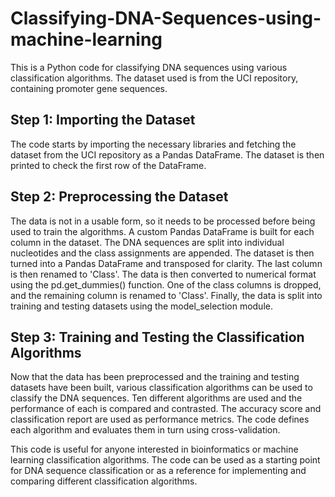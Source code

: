 # Classifying-DNA-Sequences-using-machine-learning
This is a Python code for classifying DNA sequences using various classification algorithms. The dataset used is from the UCI repository, containing promoter gene sequences.

## Step 1: Importing the Dataset
The code starts by importing the necessary libraries and fetching the dataset from the UCI repository as a Pandas DataFrame. The dataset is then printed to check the first row of the DataFrame.

## Step 2: Preprocessing the Dataset
The data is not in a usable form, so it needs to be processed before being used to train the algorithms. A custom Pandas DataFrame is built for each column in the dataset. The DNA sequences are split into individual nucleotides and the class assignments are appended. The dataset is then turned into a Pandas DataFrame and transposed for clarity. The last column is then renamed to 'Class'. The data is then converted to numerical format using the pd.get_dummies() function. One of the class columns is dropped, and the remaining column is renamed to 'Class'. Finally, the data is split into training and testing datasets using the model_selection module.

## Step 3: Training and Testing the Classification Algorithms
Now that the data has been preprocessed and the training and testing datasets have been built, various classification algorithms can be used to classify the DNA sequences. Ten different algorithms are used and the performance of each is compared and contrasted. The accuracy score and classification report are used as performance metrics. The code defines each algorithm and evaluates them in turn using cross-validation.

This code is useful for anyone interested in bioinformatics or machine learning classification algorithms. The code can be used as a starting point for DNA sequence classification or as a reference for implementing and comparing different classification algorithms.
